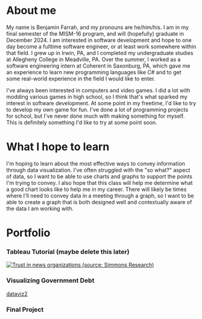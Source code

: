 # About me 
My name is Benjamin Farrah, and my pronouns are he/him/his. I am in my final semester of the MISM-16 program, and will (hopefully) graduate in December 2024. I am interested in software development and hope to one day become a fulltime software engineer, or at least work somewhere within that field. I grew up in Irwin, PA, and I completed my undergraduate studies at Allegheny College in Meadville, PA. Over the summer, I worked as a software engineering intern at Coherent in Saxonburg, PA, which gave me an experience to learn new programming languages like C# and to get some real-world experience in the field I would like to enter. 

I've always been interested in computers and video games. I did a lot with modding various games in high school, so I think that's what sparked my interest in software development. At some point in my freetime, I'd like to try to develop my own game for fun. I've done a lot of programming projects for school, but I've never done much with making something for myself. This is definitely something I'd like to try at some point soon.

# What I hope to learn 
I'm hoping to learn about the most effective ways to convey information through data visualization. I've often struggled with the "so what?" aspect of data, so I want to be able to use charts and graphs to support the points I'm trying to convey. I also hope that this class will help me determine what a good chart looks like to help me in my career. There will likely be times where I'll need to convey data in a meeting through a graph, so I want to be able to create a graph that is both designed well and contextually aware of the data I am working with.

# Portfolio
### Tableau Tutorial (maybe delete this later)
<div class='tableauPlaceholder' id='viz1730404796040' style='position: relative'><noscript><a href='#'><img alt='Trust in news organizations (source: Simmons Research) ' src='https:&#47;&#47;public.tableau.com&#47;static&#47;images&#47;ne&#47;news_media_trust_f24_17304047373070&#47;Sheet1&#47;1_rss.png' style='border: none' /></a></noscript><object class='tableauViz'  style='display:none;'><param name='host_url' value='https%3A%2F%2Fpublic.tableau.com%2F' /> <param name='embed_code_version' value='3' /> <param name='site_root' value='' /><param name='name' value='news_media_trust_f24_17304047373070&#47;Sheet1' /><param name='tabs' value='no' /><param name='toolbar' value='yes' /><param name='static_image' value='https:&#47;&#47;public.tableau.com&#47;static&#47;images&#47;ne&#47;news_media_trust_f24_17304047373070&#47;Sheet1&#47;1.png' /> <param name='animate_transition' value='yes' /><param name='display_static_image' value='yes' /><param name='display_spinner' value='yes' /><param name='display_overlay' value='yes' /><param name='display_count' value='yes' /><param name='language' value='en-US' /><param name='filter' value='publish=yes' /></object></div>                <script type='text/javascript'>                    
  var divElement = document.getElementById('viz1730404796040');                    
  var vizElement = divElement.getElementsByTagName('object')[0];                    
  vizElement.style.width='100%';vizElement.style.height=(divElement.offsetWidth*0.75)+'px';                    
  var scriptElement = document.createElement('script');                    
  scriptElement.src = 'https://public.tableau.com/javascripts/api/viz_v1.js';                    
  vizElement.parentNode.insertBefore(scriptElement, vizElement);                
</script>

### Visualizing Government Debt
[dataviz2](/dataviz2.md)

### Final Project
